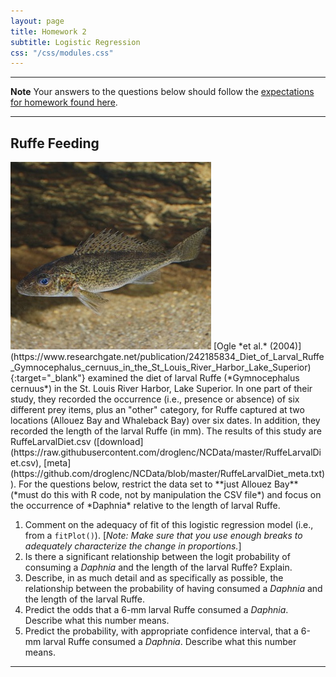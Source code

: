 ```yaml
---
layout: page
title: Homework 2
subtitle: Logistic Regression
css: "/css/modules.css"
---
```


----

<div class="alert alert-warning">
  <strong>Note</strong> Your answers to the questions below should follow the <a href="../../resources/hwformat" target="_blank">expectations for homework found here</a>.
</div>

----

## Ruffe Feeding
<img src="../zimgs/ruffe.jpg" alt="Ruffe" class="img-right">
[Ogle *et al.* (2004)](https://www.researchgate.net/publication/242185834_Diet_of_Larval_Ruffe_Gymnocephalus_cernuus_in_the_St_Louis_River_Harbor_Lake_Superior){:target="_blank"} examined the diet of larval Ruffe (*Gymnocephalus cernuus*) in the St. Louis River Harbor, Lake Superior.  In one part of their study, they recorded the occurrence (i.e., presence or absence) of six different prey items, plus an "other" category, for Ruffe captured at two locations (Allouez Bay and Whaleback Bay) over six dates.  In addition, they recorded the length of the larval Ruffe (in mm).  The results of this study are RuffeLarvalDiet.csv ([download](https://raw.githubusercontent.com/droglenc/NCData/master/RuffeLarvalDiet.csv), [meta](https://github.com/droglenc/NCData/blob/master/RuffeLarvalDiet_meta.txt)).  For the questions below, restrict the data set to **just Allouez Bay** (*must do this with R code, not by manipulation the CSV file*) and focus on the occurrence of *Daphnia* relative to the length of larval Ruffe.

1. Comment on the adequacy of fit of this logistic regression model (i.e., from a `fitPlot()`). [*Note: Make sure that you use enough breaks to adequately characterize the change in proportions.*]
1. Is there a significant relationship between the logit probability of consuming a  *Daphnia* and the length of the larval Ruffe?  Explain.
1. Describe, in as much detail and as specifically as possible, the relationship between the probability of having consumed a *Daphnia* and the length of the larval Ruffe.
1. Predict the odds that a 6-mm larval Ruffe consumed a *Daphnia*.  Describe what this number means.
1. Predict the probability, with appropriate confidence interval, that a 6-mm larval Ruffe consumed a *Daphnia*.  Describe what this number means.

----
